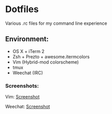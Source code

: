 # Dotfiles
Various .rc files for my command line experience

## Environment:
- OS X + iTerm 2
- Zsh + Prezto + awesome.itermcolors
- Vim (Hybrid-mod colorscheme)
- tmux
- Weechat (IRC)

### Screenshots:

Vim: [Screenshot](http://d.pr/i/aW6t)

Weechat: [Screenshot](http://d.pr/i/77tT)

